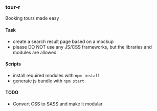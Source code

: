 ### tour-r

Booking tours made easy

#### Task

- create a search result page based on a mockup
- please DO NOT use any JS/CSS frameworks, but the libraries and modules are allowed

#### Scripts

- install required modules with `npm install`
- generate js bundle with `npm start`

#### TODO

- Convert CSS to SASS and make it modular
